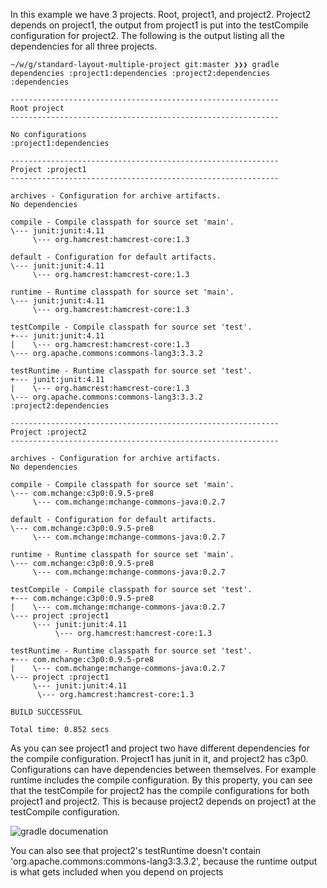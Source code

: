 In this example we have 3 projects. Root, project1, and project2. Project2 depends on project1, the output from project1 is put into the testCompile configuration for project2. The following is the output listing all the dependencies for all three projects.

    ~/w/g/standard-layout-multiple-project git:master ❯❯❯ gradle dependencies :project1:dependencies :project2:dependencies 
    :dependencies

    ------------------------------------------------------------
    Root project
    ------------------------------------------------------------

    No configurations
    :project1:dependencies

    ------------------------------------------------------------
    Project :project1
    ------------------------------------------------------------

    archives - Configuration for archive artifacts.
    No dependencies

    compile - Compile classpath for source set 'main'.
    \--- junit:junit:4.11
         \--- org.hamcrest:hamcrest-core:1.3

    default - Configuration for default artifacts.
    \--- junit:junit:4.11
         \--- org.hamcrest:hamcrest-core:1.3

    runtime - Runtime classpath for source set 'main'.
    \--- junit:junit:4.11
         \--- org.hamcrest:hamcrest-core:1.3

    testCompile - Compile classpath for source set 'test'.
    +--- junit:junit:4.11
    |    \--- org.hamcrest:hamcrest-core:1.3
    \--- org.apache.commons:commons-lang3:3.3.2

    testRuntime - Runtime classpath for source set 'test'.
    +--- junit:junit:4.11
    |    \--- org.hamcrest:hamcrest-core:1.3
    \--- org.apache.commons:commons-lang3:3.3.2
    :project2:dependencies

    ------------------------------------------------------------
    Project :project2
    ------------------------------------------------------------

    archives - Configuration for archive artifacts.
    No dependencies

    compile - Compile classpath for source set 'main'.
    \--- com.mchange:c3p0:0.9.5-pre8
         \--- com.mchange:mchange-commons-java:0.2.7

    default - Configuration for default artifacts.
    \--- com.mchange:c3p0:0.9.5-pre8
         \--- com.mchange:mchange-commons-java:0.2.7

    runtime - Runtime classpath for source set 'main'.
    \--- com.mchange:c3p0:0.9.5-pre8
         \--- com.mchange:mchange-commons-java:0.2.7

    testCompile - Compile classpath for source set 'test'.
    +--- com.mchange:c3p0:0.9.5-pre8
    |    \--- com.mchange:mchange-commons-java:0.2.7
    \--- project :project1
         \--- junit:junit:4.11
              \--- org.hamcrest:hamcrest-core:1.3

    testRuntime - Runtime classpath for source set 'test'.
    +--- com.mchange:c3p0:0.9.5-pre8
    |    \--- com.mchange:mchange-commons-java:0.2.7
    \--- project :project1
         \--- junit:junit:4.11
          \--- org.hamcrest:hamcrest-core:1.3

    BUILD SUCCESSFUL

    Total time: 0.852 secs

 
As you can see project1 and project two have different dependencies for the compile configuration. Project1 has junit in it, and project2 has c3p0. Configurations can have dependencies between themselves. For example runtime includes the compile configuration. By this property, you can see that the testCompile for project2 has the compile configurations for both project1 and project2. This is because project2 depends on project1 at the testCompile configuration.

![gradle documenation](http://www.gradle.org/docs/current/userguide/img/javaPluginConfigurations.png)

You can also see that project2's testRuntime doesn't contain 'org.apache.commons:commons-lang3:3.3.2', because the runtime output is what gets included when you depend on projects
